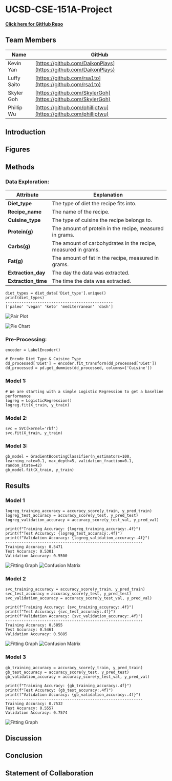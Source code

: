 # UCSD-CSE-151A-Project

#### [Click here for GitHub Repo](https://github.com/DaikonPlays/diet-warriors/tree/main)

## Team Members
| Name | GitHub |
|------|--------|
| Kevin Yan   | [https://github.com/DaikonPlays](https://github.com/DaikonPlays)  |
| Luffy Saito | [https://github.com/rsa1to](https://github.com/rsa1to) |
| Skyler Goh  | [https://github.com/SkylerGoh](https://github.com/SkylerGoh) |
| Phillip Wu  | [https://github.com/philliptwu](https://github.com/philliptwu) |

## Introduction

## Figures

## Methods

### **Data Exploration:**

| Attribute | Explanation |
|-----------|-------------|
|**Diet_type** | The type of diet the recipe fits into. |
| **Recipe_name**| The name of the recipe.|
| **Cuisine_type**| The type of cuisine the recipe belongs to. |
| **Protein(g)**| The amount of protein in the recipe, measured in grams. |
| **Carbs(g)**| The amount of carbohydrates in the recipe, measured in grams. |
| **Fat(g)**| The amount of fat in the recipe, measured in grams. |
| **Extraction_day**| The day the data was extracted. |
| **Extraction_time**| The time the data was extracted. |

```
diet_types = diet_data['Diet_type'].unique()
print(diet_types)
-----------------------------------------------
['paleo' 'vegan' 'keto' 'mediterranean' 'dash']
```
![Pair Plot](https://github.com/DaikonPlays/diet-warriors/blob/Milestone5/graphs/diet_type_pair_plot.png)

![Pie Chart](https://github.com/DaikonPlays/diet-warriors/blob/Milestone5/graphs/diet_type_pie_chart.png)

### **Pre-Processing:**

```
encoder = LabelEncoder()

# Encode Diet Type & Cuisine Type
dd_processed['Diet'] = encoder.fit_transform(dd_processed['Diet'])
dd_processed = pd.get_dummies(dd_processed, columns=['Cuisine'])
```

### **Model 1:**

```
# We are starting with a simple Logistic Regression to get a baseline performance
logreg = LogisticRegression()
logreg.fit(X_train, y_train)
```


### **Model 2:**

```
svc = SVC(kernel='rbf')
svc.fit(X_train, y_train)
```

### **Model 3:**
```
gb_model = GradientBoostingClassifier(n_estimators=100, learning_rate=0.1, max_depth=5, validation_fraction=0.1, random_state=42)
gb_model.fit(X_train, y_train)
```

## Results

### **Model 1**

```
logreg_training_accuracy = accuracy_score(y_train, y_pred_train)
logreg_test_accuracy = accuracy_score(y_test, y_pred_test)
logreg_validation_accuracy = accuracy_score(y_test_val, y_pred_val)

print(f"Training Accuracy: {logreg_training_accuracy:.4f}")
print(f"Test Accuracy: {logreg_test_accuracy:.4f}")
print(f"Validation Accuracy: {logreg_validation_accuracy:.4f}")
------------------------------------------------------------
Training Accuracy: 0.5471
Test Accuracy: 0.5301
Validation Accuracy: 0.5500
```
![Fitting Graph](https://github.com/DaikonPlays/diet-warriors/blob/Milestone5/graphs/logreg_fitting_graph.png)
![Confusion Matrix](https://github.com/DaikonPlays/diet-warriors/blob/Milestone5/graphs/logreg_cm.png)


### **Model 2**

```
svc_training_accuracy = accuracy_score(y_train, y_pred_train)
svc_test_accuracy = accuracy_score(y_test, y_pred_test)
svc_validation_accuracy = accuracy_score(y_test_val, y_pred_val)

print(f"Training Accuracy: {svc_training_accuracy:.4f}")
print(f"Test Accuracy: {svc_test_accuracy:.4f}")
print(f"Validation Accuracy: {svc_validation_accuracy:.4f}")
------------------------------------------------------------
Training Accuracy: 0.5855
Test Accuracy: 0.5461
Validation Accuracy: 0.5885
```
![Fitting Graph](https://github.com/DaikonPlays/diet-warriors/blob/Milestone5/graphs/svc_fitting_graph.png)
![Confusion Matrix](https://github.com/DaikonPlays/diet-warriors/blob/Milestone5/graphs/svc_cm.png)

### **Model 3**
```
gb_training_accuracy = accuracy_score(y_train, y_pred_train)
gb_test_accuracy = accuracy_score(y_test, y_pred_test)
gb_validation_accuracy = accuracy_score(y_test_val, y_pred_val)

print(f"Training Accuracy: {gb_training_accuracy:.4f}")
print(f"Test Accuracy: {gb_test_accuracy:.4f}")
print(f"Validation Accuracy: {gb_validation_accuracy:.4f}")
------------------------------------------------------------
Training Accuracy: 0.7532
Test Accuracy: 0.5557
Validation Accuracy: 0.7574
```
![Fitting Graph](https://github.com/DaikonPlays/diet-warriors/blob/Milestone5/graphs/gm_fitting_graph.png)

## Discussion

## Conclusion

## Statement of Collaboration